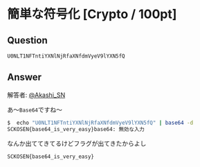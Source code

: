 # 簡単な符号化 [Crypto / 100pt]

## Question

`U0NLT1NFTntiYXNlNjRfaXNfdmVyeV9lYXN5fQ`

## Answer

解答者: [@Akashi_SN](https://twitter.com/Akashi_SN)

あ〜`Base64`ですね〜

```bash
$  echo "U0NLT1NFTntiYXNlNjRfaXNfdmVyeV9lYXN5fQ" | base64 -d
SCKOSEN{base64_is_very_easy}base64: 無効な入力
```

なんか出ててきてるけどフラグが出てきたからよし

`SCKOSEN{base64_is_very_easy}`